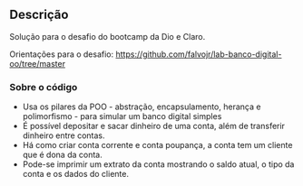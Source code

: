 ## Descrição

Solução para o desafio do bootcamp da Dio e Claro.

Orientações para o desafio: https://github.com/falvojr/lab-banco-digital-oo/tree/master


### Sobre o código

- Usa os pilares da POO - abstração, encapsulamento, herança e polimorfismo - para simular um banco digital simples
- É possível depositar e sacar dinheiro de uma conta, além de transferir dinheiro entre contas.
- Há como criar conta corrente e conta poupança, a conta tem um cliente que é dona da conta.
- Pode-se imprimir um extrato da conta mostrando o saldo atual, o tipo da conta e os dados do cliente.
